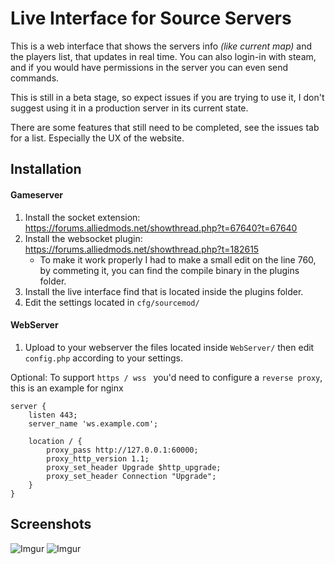 # Live Interface for Source Servers

This is a web interface that shows the servers info _(like current map)_ and the players list, that updates in real time.
You can also login-in with steam, and if you would have permissions in the server you can even send commands.

This is still in a beta stage, so expect issues if you are trying to use it, I don't suggest using it in a production server in its current state.

There are some features that still need to be completed, see the issues tab for a list.
Especially the UX of the website.

## Installation

#### Gameserver
1. Install the socket extension: https://forums.alliedmods.net/showthread.php?t=67640?t=67640
2. Install the websocket plugin: https://forums.alliedmods.net/showthread.php?t=182615
    * To make it work properly I had to make a small edit on the line 760, by commeting it, you can find the compile binary in the plugins folder.
3. Install the live interface find that is located inside the plugins folder.
4. Edit the settings located in `cfg/sourcemod/`
#### WebServer
1. Upload to your webserver the files located inside `WebServer/` then edit `config.php` according to your settings.

Optional:
To support `https / wss ` you'd need to configure a `reverse proxy`, this is an example for nginx
```
server {
	listen 443;
	server_name 'ws.example.com';
  
	location / {
	    proxy_pass http://127.0.0.1:60000;
		proxy_http_version 1.1;
		proxy_set_header Upgrade $http_upgrade;
		proxy_set_header Connection "Upgrade";
	}
}
```

## Screenshots
![Imgur](https://i.imgur.com/0UGJDZx.png)
![Imgur](https://i.imgur.com/HZMbfUY.png)


